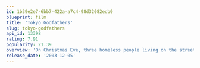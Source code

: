 ```yaml
---
id: 1b39e2e7-6bb7-422a-a7c4-98d32082edb0
blueprint: film
title: 'Tokyo Godfathers'
slug: tokyo-godfathers
api_id: 13398
rating: 7.91
popularity: 21.39
overview: 'On Christmas Eve, three homeless people living on the streets of Tokyo discover a newborn baby among the trash and set out to find its parents.'
release_date: '2003-12-05'
---
```

